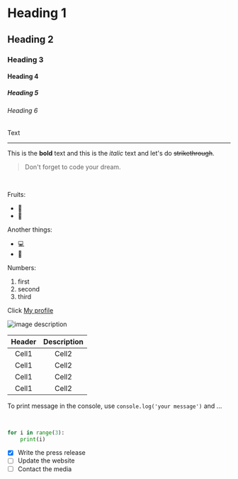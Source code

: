 <!-- Heading -->

# Heading 1

## Heading 2

### Heading 3

#### Heading 4

##### Heading 5

###### Heading 6

<!-- Text -->

Text

<!-- Line -->

---

<!-- Text attributes -->

This is the **bold** text and this is the _italic_ text and let's do ~~strikethrough~~.

<!-- Quote -->

> Don't forget to code your dream.

<!-- \n -->
<br/>

<!-- Bullet list -->

Fruits:

- :apple:
- :banana:

Another things:

- :computer:
- :book:

<!-- Numbered list -->

Numbers:

1. first
2. second
3. third

<!-- Link -->

Click [My profile](https://github.com/zzxx3081)

<!-- Image -->

![image description](https://avatars.githubusercontent.com/u/74658309?v=4)

<!-- Table -->

| Header | Description |
| :----: | :---------: |
| Cell1  |    Cell2    |
| Cell1  |    Cell2    |
| Cell1  |    Cell2    |
| Cell1  |    Cell2    |

<!-- Code -->

To print message in the console, use `console.log('your message')` and ...

<br/>

```python
for i in range(3):
    print(i)
```

<!-- Task Lists -->

- [x] Write the press release
- [ ] Update the website
- [ ] Contact the media
